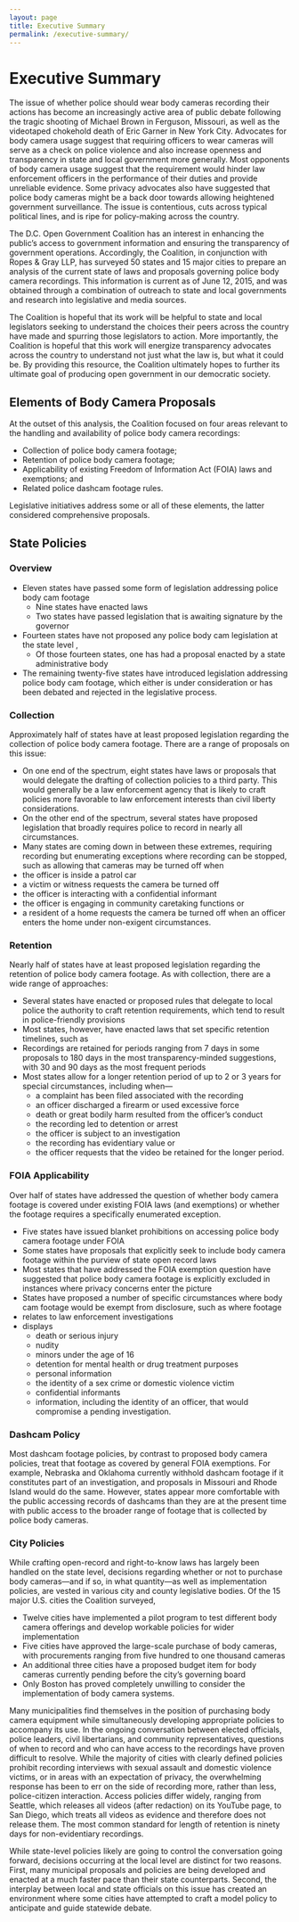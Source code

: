 ```yaml
---
layout: page
title: Executive Summary
permalink: /executive-summary/
---
```


# Executive Summary

The issue of whether police should wear body cameras recording their actions has become an increasingly active area of public debate following the tragic shooting of Michael Brown in Ferguson, Missouri, as well as the videotaped chokehold death of Eric Garner in New York City.  Advocates for body camera usage suggest that requiring officers to wear cameras will serve as a check on police violence and also increase openness and transparency in state and local government more generally.  Most opponents of body camera usage suggest that the requirement would hinder law enforcement officers in the performance of their duties and provide unreliable evidence.  Some privacy advocates also have suggested that police body cameras might be a back door towards allowing heightened government surveillance.  The issue is contentious, cuts across typical political lines, and is ripe for policy-making across the country.

The D.C. Open Government Coalition has an interest in enhancing the public’s access to government information and ensuring the transparency of government operations.  Accordingly, the Coalition, in conjunction with Ropes & Gray LLP, has surveyed 50 states and 15 major cities to prepare an analysis of the current state of laws and proposals governing police body camera recordings.   This information is current as of June 12, 2015, and was obtained through a combination of outreach to state and local governments and research into legislative and media sources.

The Coalition is hopeful that its work will be helpful to state and local legislators seeking to understand the choices their peers across the country have made and spurring those legislators to action.  More importantly, the Coalition is hopeful that this work will energize transparency advocates across the country to understand not just what the law is, but what it could be.  By providing this resource, the Coalition ultimately hopes to further its ultimate goal of producing open government in our democratic society.

## Elements of Body Camera Proposals

At the outset of this analysis, the Coalition focused on four areas relevant to the handling and availability of police body camera recordings:

* Collection of police body camera footage;
* Retention of police body camera footage;
* Applicability of existing Freedom of  Information Act (FOIA) laws and exemptions; and
* Related police dashcam footage rules.

Legislative initiatives address some or all of these elements, the latter considered comprehensive proposals.

## State Policies

### Overview
* Eleven states have passed some form of legislation addressing police body cam footage
  * Nine states have enacted laws
  *	Two states  have passed legislation that is awaiting signature by the governor
* Fourteen states have not proposed any police body cam legislation at the state level ,
  * Of those fourteen states, one has had a proposal enacted by a state administrative body
* The remaining twenty-five states have introduced legislation addressing police body cam footage, which either is under consideration  or has been debated and rejected in the legislative process.

### Collection

Approximately half of states have at least proposed legislation regarding the collection of police body camera footage.  There are a range of proposals on this issue:

*	On one end of the spectrum, eight states have laws or proposals that would delegate the drafting of collection policies to a third party.  This would generally be a law enforcement agency that is likely to craft policies more favorable to law enforcement interests than civil liberty considerations.
*	On the other end of the spectrum, several states have proposed legislation that broadly requires police to record in nearly all circumstances.
*	Many states are coming down in between these extremes, requiring recording but enumerating exceptions where recording can be stopped, such as allowing that cameras may be turned off when
  *	the officer is inside a patrol car
  * a victim or witness requests the camera be turned off
  * the officer is interacting with a confidential informant
  * the officer is engaging in community caretaking functions or
  * a resident of a home requests the camera be turned off  when an officer enters the home under non-exigent circumstances.

### Retention

Nearly half of states have at least proposed legislation regarding the retention of police body camera footage.  As with collection, there are a wide range of approaches:

*	Several  states have enacted or proposed rules that delegate to local police the authority to craft retention requirements, which tend to result in  police-friendly provisions
*	Most states, however, have enacted laws that set specific retention timelines, such as
  *	Recordings are retained for periods ranging from 7 days in some proposals to 180 days in the most transparency-minded suggestions, with 30 and 90 days as the most frequent periods
  *	Most states  allow for a longer retention period of up to  2 or 3 years for special circumstances, including when—
    *	a complaint has been filed associated with the recording
    *	an officer discharged a firearm or used excessive force
    *	death or great bodily harm resulted from the officer’s conduct
    *	the recording led to detention or arrest
    *	the officer is subject to an investigation
    *	the recording has evidentiary value or
    *	the officer requests that the video be retained for the longer period.

### FOIA Applicability

Over half of states have addressed the question of whether body camera footage is covered under existing FOIA laws (and exemptions) or whether the footage requires a specifically enumerated exception.

*	Five states  have issued blanket prohibitions on accessing police body camera footage under FOIA
*	Some states have proposals that explicitly seek to include body camera footage within  the purview of state open record laws
*	Most states that have addressed the FOIA exemption question have suggested that police body camera footage is explicitly excluded in instances where privacy concerns enter the picture
*	States have proposed a number of specific circumstances where body cam footage would be exempt from disclosure, such as where footage
  *	relates to law enforcement investigations
  *	displays
    *	death or serious injury
    *	nudity
    *	minors under the age of 16
    *	detention for mental health or drug treatment purposes
    *	personal information
    *	the identity of a sex crime or domestic violence victim
    *	confidential informants
    *	information, including the identity of an officer, that would compromise a pending investigation.

### Dashcam Policy
Most dashcam footage policies, by contrast to proposed body camera policies, treat that footage as covered by general FOIA exemptions.  For example, Nebraska and Oklahoma currently withhold dashcam footage if it constitutes part of an investigation, and proposals in Missouri and Rhode Island would do the same.  However, states appear more comfortable with the public accessing records of dashcams than they are at the present time with public access to the broader range of footage that is collected by police body cameras.

### City Policies
While crafting open-record and right-to-know laws has largely been handled on the state level, decisions regarding whether or not to purchase body cameras—and if so, in what quantity—as well as implementation policies, are vested in various city and county legislative bodies.  Of the 15 major U.S. cities the Coalition surveyed,

*	Twelve cities have implemented a pilot program to test different body camera offerings and develop workable policies for wider implementation
*	Five cities have approved the large-scale purchase of body cameras, with procurements ranging from five hundred to one thousand cameras
*	An additional three cities have a proposed budget item for body cameras currently pending before the city’s governing board
*	Only Boston has proved completely unwilling to consider the implementation of body camera systems.

Many municipalities find themselves in the position of purchasing body camera equipment while simultaneously developing appropriate policies to accompany its use.  In the ongoing conversation between elected officials, police leaders, civil libertarians, and community representatives, questions of when to record and who can have access to the recordings have proven difficult to resolve.  While the majority of cities with clearly defined policies prohibit recording interviews with sexual assault and domestic violence victims, or in areas with an expectation of privacy, the overwhelming response has been to err on the side of recording more, rather than less, police-citizen interaction.  Access policies differ widely, ranging from Seattle, which releases all videos (after redaction) on its YouTube page, to San Diego, which treats all videos as evidence and therefore does not release them.  The most common standard for length of retention is ninety days for non-evidentiary recordings.

While state-level policies likely are going to control the conversation going forward, decisions occurring at the local level are distinct for two reasons.  First, many municipal proposals and policies are being developed and enacted at a much faster pace than their state counterparts.  Second, the interplay between local and state officials on this issue has created an environment where some cities have attempted to craft a model policy to anticipate and guide statewide debate.
